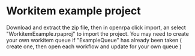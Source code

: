 # Workitem example project

Download and extract the zip file, then in openrpa click import, an select "WorkitemExample.rpaproj" to import the project.
You may need to create your own workitem queue if "ExampleQueue" has already been taken ( create one, then open each workflow and update for your own queue )

